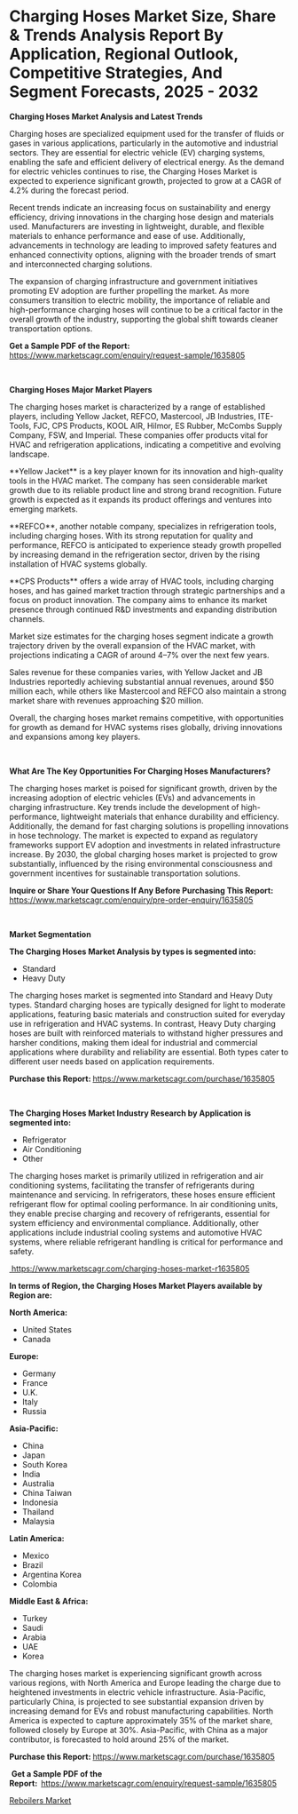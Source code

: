 <p><h1>Charging Hoses Market Size, Share & Trends Analysis Report By Application, Regional Outlook, Competitive Strategies, And Segment Forecasts, 2025 - 2032</h1></p><p><strong>Charging Hoses Market Analysis and Latest Trends</strong></p>
<p><p>Charging hoses are specialized equipment used for the transfer of fluids or gases in various applications, particularly in the automotive and industrial sectors. They are essential for electric vehicle (EV) charging systems, enabling the safe and efficient delivery of electrical energy. As the demand for electric vehicles continues to rise, the Charging Hoses Market is expected to experience significant growth, projected to grow at a CAGR of 4.2% during the forecast period.</p><p>Recent trends indicate an increasing focus on sustainability and energy efficiency, driving innovations in the charging hose design and materials used. Manufacturers are investing in lightweight, durable, and flexible materials to enhance performance and ease of use. Additionally, advancements in technology are leading to improved safety features and enhanced connectivity options, aligning with the broader trends of smart and interconnected charging solutions.</p><p>The expansion of charging infrastructure and government initiatives promoting EV adoption are further propelling the market. As more consumers transition to electric mobility, the importance of reliable and high-performance charging hoses will continue to be a critical factor in the overall growth of the industry, supporting the global shift towards cleaner transportation options.</p></p>
<p><strong>Get a Sample PDF of the Report:&nbsp;</strong> <a href="https://www.marketscagr.com/enquiry/request-sample/1635805?utm_campaign=1999&utm_medium=2&utm_source=Github&utm_content=ia&utm_term=16022025&utm_id=charging-hoses">https://www.marketscagr.com/enquiry/request-sample/1635805</a></p>
<p>&nbsp;</p>
<p><strong>Charging Hoses Major Market Players</strong></p>
<p><p>The charging hoses market is characterized by a range of established players, including Yellow Jacket, REFCO, Mastercool, JB Industries, ITE-Tools, FJC, CPS Products, KOOL AIR, Hilmor, ES Rubber, McCombs Supply Company, FSW, and Imperial. These companies offer products vital for HVAC and refrigeration applications, indicating a competitive and evolving landscape.</p><p>**Yellow Jacket** is a key player known for its innovation and high-quality tools in the HVAC market. The company has seen considerable market growth due to its reliable product line and strong brand recognition. Future growth is expected as it expands its product offerings and ventures into emerging markets.</p><p>**REFCO**, another notable company, specializes in refrigeration tools, including charging hoses. With its strong reputation for quality and performance, REFCO is anticipated to experience steady growth propelled by increasing demand in the refrigeration sector, driven by the rising installation of HVAC systems globally.</p><p>**CPS Products** offers a wide array of HVAC tools, including charging hoses, and has gained market traction through strategic partnerships and a focus on product innovation. The company aims to enhance its market presence through continued R&D investments and expanding distribution channels.</p><p>Market size estimates for the charging hoses segment indicate a growth trajectory driven by the overall expansion of the HVAC market, with projections indicating a CAGR of around 4–7% over the next few years.</p><p>Sales revenue for these companies varies, with Yellow Jacket and JB Industries reportedly achieving substantial annual revenues, around $50 million each, while others like Mastercool and REFCO also maintain a strong market share with revenues approaching $20 million.</p><p>Overall, the charging hoses market remains competitive, with opportunities for growth as demand for HVAC systems rises globally, driving innovations and expansions among key players.</p></p>
<p>&nbsp;</p>
<p><strong>What Are The Key Opportunities For Charging Hoses Manufacturers?</strong></p>
<p><p>The charging hoses market is poised for significant growth, driven by the increasing adoption of electric vehicles (EVs) and advancements in charging infrastructure. Key trends include the development of high-performance, lightweight materials that enhance durability and efficiency. Additionally, the demand for fast charging solutions is propelling innovations in hose technology. The market is expected to expand as regulatory frameworks support EV adoption and investments in related infrastructure increase. By 2030, the global charging hoses market is projected to grow substantially, influenced by the rising environmental consciousness and government incentives for sustainable transportation solutions.</p></p>
<p><strong>Inquire or Share Your Questions If Any Before Purchasing This Report:</strong> <a href="https://www.marketscagr.com/enquiry/pre-order-enquiry/1635805?utm_campaign=1999&utm_medium=2&utm_source=Github&utm_content=ia&utm_term=16022025&utm_id=charging-hoses">https://www.marketscagr.com/enquiry/pre-order-enquiry/1635805</a></p>
<p>&nbsp;</p>
<p><strong>Market Segmentation</strong></p>
<p><strong>The Charging Hoses Market Analysis by types is segmented into:</strong></p>
<p><ul><li>Standard</li><li>Heavy Duty</li></ul></p>
<p><p>The charging hoses market is segmented into Standard and Heavy Duty types. Standard charging hoses are typically designed for light to moderate applications, featuring basic materials and construction suited for everyday use in refrigeration and HVAC systems. In contrast, Heavy Duty charging hoses are built with reinforced materials to withstand higher pressures and harsher conditions, making them ideal for industrial and commercial applications where durability and reliability are essential. Both types cater to different user needs based on application requirements.</p></p>
<p><strong>Purchase this Report:&nbsp;</strong><a href="https://www.marketscagr.com/purchase/1635805?utm_campaign=1999&utm_medium=2&utm_source=Github&utm_content=ia&utm_term=16022025&utm_id=charging-hoses">https://www.marketscagr.com/purchase/1635805</a></p>
<p>&nbsp;</p>
<p><strong>The Charging Hoses Market Industry Research by Application is segmented into:</strong></p>
<p><ul><li>Refrigerator</li><li>Air Conditioning</li><li>Other</li></ul></p>
<p><p>The charging hoses market is primarily utilized in refrigeration and air conditioning systems, facilitating the transfer of refrigerants during maintenance and servicing. In refrigerators, these hoses ensure efficient refrigerant flow for optimal cooling performance. In air conditioning units, they enable precise charging and recovery of refrigerants, essential for system efficiency and environmental compliance. Additionally, other applications include industrial cooling systems and automotive HVAC systems, where reliable refrigerant handling is critical for performance and safety.</p></p>
<p><a href="https://www.marketscagr.com/charging-hoses-market-r1635805?utm_campaign=1999&utm_medium=2&utm_source=Github&utm_content=ia&utm_term=16022025&utm_id=charging-hoses">&nbsp;https://www.marketscagr.com/charging-hoses-market-r1635805</a></p>
<p><strong>In terms of Region, the Charging Hoses Market Players available by Region are:</strong></p>
<p>
    <p> <strong> North America: </strong>
        <ul>
            <li>United States</li>
            <li>Canada</li>
        </ul>
        </p> 
    <p> <strong> Europe: </strong>
        <ul>
            <li>Germany</li>
            <li>France</li>
            <li>U.K.</li>
            <li>Italy</li>
            <li>Russia</li>
        </ul>
        </p> 
    <p> <strong> Asia-Pacific: </strong>
        <ul>
            <li>China</li>
            <li>Japan</li>
            <li>South Korea</li>
            <li>India</li>
            <li>Australia</li>
            <li>China Taiwan</li>
            <li>Indonesia</li>
            <li>Thailand</li>
            <li>Malaysia</li>
        </ul>
        </p> 
    <p> <strong> Latin America: </strong>
        <ul>
            <li>Mexico</li>
            <li>Brazil</li>
            <li>Argentina Korea</li>
            <li>Colombia</li>
        </ul>
        </p> 
    <p> <strong> Middle East & Africa: </strong>
        <ul>
            <li>Turkey</li>
            <li>Saudi</li>
            <li>Arabia</li>
            <li>UAE</li>
            <li>Korea</li>
        </ul>
    </p>
    </p>
<p><p>The charging hoses market is experiencing significant growth across various regions, with North America and Europe leading the charge due to heightened investments in electric vehicle infrastructure. Asia-Pacific, particularly China, is projected to see substantial expansion driven by increasing demand for EVs and robust manufacturing capabilities. North America is expected to capture approximately 35% of the market share, followed closely by Europe at 30%. Asia-Pacific, with China as a major contributor, is forecasted to hold around 25% of the market.</p></p>
<p><strong>Purchase this Report: </strong><a href="https://www.marketscagr.com/purchase/1635805?utm_campaign=1999&utm_medium=2&utm_source=Github&utm_content=ia&utm_term=16022025&utm_id=charging-hoses">https://www.marketscagr.com/purchase/1635805</a></p>
<p>&nbsp;<strong>Get a Sample PDF of the Report:&nbsp;&nbsp;</strong><a href="https://www.marketscagr.com/enquiry/request-sample/1635805?utm_campaign=1999&utm_medium=2&utm_source=Github&utm_content=ia&utm_term=16022025&utm_id=charging-hoses">https://www.marketscagr.com/enquiry/request-sample/1635805</a></p>
<p><strong></strong></p>
<p><p><a href="https://github.com/tamvrosiya/Market-Research-Report-List-6/blob/main/reboilers-market.md?utm_campaign=1999&utm_medium=2&utm_source=Github&utm_content=ia&utm_term=16022025&utm_id=charging-hoses">Reboilers Market</a></p></p>